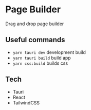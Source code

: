 # Page Builder
Drag and drop page builder 

## Useful commands
- `yarn tauri dev` development build
- `yarn tauri build` build app
- `yarn css:build` builds css 

## Tech
- Tauri 
- React
- TailwindCSS 

